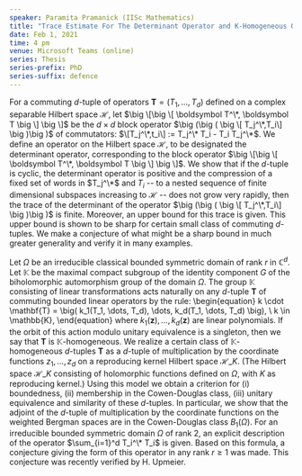 ```yaml
---
speaker: Paramita Pramanick (IISc Mathematics)
title: "Trace Estimate For The Determinant Operator and K-Homogeneous Operators"
date: Feb 1, 2021
time: 4 pm
venue: Microsoft Teams (online)
series: Thesis
series-prefix: PhD
series-suffix: defence
---
```


For a commuting $d$-tuple of operators $\boldsymbol T=(T_1, \ldots , T_d)$ defined
on a complex separable Hilbert space $\mathcal{H}$, let
$\big \[\big \[ \boldsymbol T^\*, \boldsymbol T \big \] \big \]$ be the $d \times d$
block operator $\big (\big ( \big \[ T_j^\*,T_i\] \big )\big )$ of commutators:
$\[T_j^\*,t_i\] := T_j^\* T_i - T_i T_j^\*$. We define an operator on the Hilbert space
$\mathcal{H}$, to be designated the determinant operator, corresponding to the block
operator $\big \[\big \[ \boldsymbol T^\*, \boldsymbol T \big \] \big \]$.
We show that if the $d$-tuple is cyclic, the determinant operator is positive and the
compression of a fixed set of words in $T_j^\*$ and $T_i$ -- to a nested sequence of
finite dimensional subspaces increasing to $\mathcal{H}$ -- does not grow very rapidly,
then the trace of the determinant of the operator $\big (\big ( \big \[ T_j^\*,T_i\] \big )\big )$
is finite. Moreover, an upper bound for this trace is given. This upper bound is shown
to be sharp for certain small class of commuting $d$-tuples. We make a conjecture of
what might be a sharp bound in much greater generality and verify it in many examples.

Let $\Omega$ be an irreducible classical bounded symmetric domain of rank $r$ in
$\mathbb{C}^d$. Let $\mathbb{K}$ be the maximal compact subgroup of the identity component
$G$ of the biholomorphic automorphism group of the domain $\Omega$. The group $\mathbb{K}$
consisting of linear transformations acts naturally on any $d$-tuple $\mathbf{T}$ of commuting
bounded linear operators by the rule:
\begin{equation}
k \cdot \mathbf{T} = \big( k_1(T_1, \dots, T_d), \dots, k_d(T_1, \dots, T_d) \big), \ k \in \mathbb{K},
\end{equation}
where $k_1(\mathbf{z}), \dots, k_d(\mathbf{z})$ are linear polynomials. If the orbit of this
action modulo unitary equivalence is a singleton, then we say that $\mathbf{T}$ is
$\mathbb{K}$-homogeneous. We realize a certain class of $\mathbb{K}$-homogeneous $d$-tuples
$\mathbf{T}$ as a $d$-tuple of multiplication by the coordinate functions $z_1, \dots, z_d$ on a
reproducing kernel Hilbert space $\mathcal{H}\_K$. (The Hilbert space $\mathcal{H}\_K$ consisting of
holomorphic functions defined on $\Omega$, with $K$ as reproducing kernel.) Using this model we obtain
a criterion for (i) boundedness, (ii) membership in the Cowen-Douglas class, (iii) unitary
equivalence and similarity of these $d$-tuples. In particular, we show that the adjoint of the
$d$-tuple of multiplication by the coordinate functions on the weighted Bergman spaces are in
the Cowen-Douglas class $B_1(\Omega)$. For an irreducible bounded symmetric domain $\Omega$ of rank 2,
an explicit description of the operator $\sum_{i=1}^d T_i^\* T_i$ is given. Based on this formula, a
conjecture giving the form of this operator in any rank $r \geq 1$ was made. This conjecture was
recently verified by H. Upmeier.
